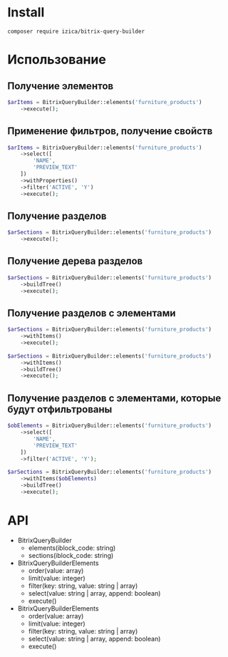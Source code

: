 # Install
```
composer require izica/bitrix-query-builder
```

# Использование

## Получение элементов
```php
$arItems = BitrixQueryBuilder::elements('furniture_products')
    ->execute();
```

## Применение фильтров, получение свойств
```php
$arItems = BitrixQueryBuilder::elements('furniture_products')
    ->select([
        'NAME',
        'PREVIEW_TEXT'
    ])
    ->withProperties()
    ->filter('ACTIVE', 'Y')
    ->execute();
```

## Получение разделов
```php
$arSections = BitrixQueryBuilder::elements('furniture_products')
    ->execute();
```

## Получение дерева разделов
```php
$arSections = BitrixQueryBuilder::elements('furniture_products')
    ->buildTree()
    ->execute();
```

## Получение разделов с элементами
```php
$arSections = BitrixQueryBuilder::elements('furniture_products')
    ->withItems()
    ->execute();
    
$arSections = BitrixQueryBuilder::elements('furniture_products')
    ->withItems()
    ->buildTree()
    ->execute();
```

## Получение разделов с элементами, которые будут отфильтрованы
```php
$obElements = BitrixQueryBuilder::elements('furniture_products')
    ->select([
        'NAME',
        'PREVIEW_TEXT'
    ])
    ->filter('ACTIVE', 'Y');
    
$arSections = BitrixQueryBuilder::elements('furniture_products')
    ->withItems($obElements)
    ->buildTree()
    ->execute();
```

# API
* BitrixQueryBuilder
    * elements(iblock_code: string)
    * sections(iblock_code: string)
* BitrixQueryBuilderElements
    * order(value: array)
    * limit(value: integer)
    * filter(key: string, value: string | array)
    * select(value: string | array, append: boolean)
    * execute()
* BitrixQueryBuilderElements
    * order(value: array)
    * limit(value: integer)
    * filter(key: string, value: string | array)
    * select(value: string | array, append: boolean)
    * execute()